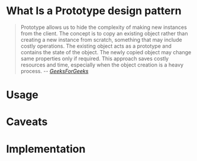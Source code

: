 # What Is a Prototype design pattern
> Prototype allows us to hide the complexity of making new instances from the client. 
>   The concept is to copy an existing object rather than creating a new instance from scratch, something that may include costly operations. The existing object acts as a prototype and contains the state of the object. The newly copied object may change same properties only if required. This approach saves costly resources and time, especially when the object creation is a heavy process.
> -- <cite>[GeeksForGeeks][1]</cite>

# Usage

# Caveats

# Implementation 

[1]: https://www.geeksforgeeks.org/prototype-design-pattern/

